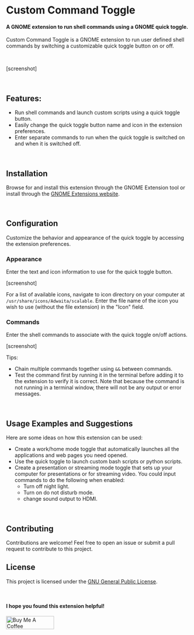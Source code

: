 # Custom Command Toggle

#### A GNOME extension to run shell commands using a GNOME quick toggle.

Custom Command Toggle is a GNOME extension to run user defined shell commands by switching a customizable quick toggle button on or off.

<br>

[screenshot]

<br>

## Features:

- Run shell commands and launch custom scripts using a quick toggle button.
- Easily change the quick toggle button name and icon in the extension preferences.
- Enter separate commands to run when the quick toggle is switched on and when it is switched off.

<br>

## Installation

Browse for and install this extension through the GNOME Extension tool or install through the [GNOME Extensions website](https://extensions.gnome.org/).

<br>

## Configuration

Customize the behavior and appearance of the quick toggle by accessing the extension preferences.

### Appearance

Enter the text and icon information to use for the quick toggle button. 

[screenshot]

For a list of available icons, navigate to icon directory on your computer at `/usr/share/icons/Adwaita/scalable`. Enter the file name of the icon you wish to use (without the file extension) in the "Icon" field.



### Commands

Enter the shell commands to associate with the quick toggle on/off actions.

[screenshot]

Tips:
- Chain multiple commands together using `&&` between commands.
- Test the command first by running it in the terminal before adding it to the extension to verify it is correct. Note that because the command is not running in a terminal window, there will not be any output or error messages.

<br>

## Usage Examples and Suggestions

Here are some ideas on how this extension can be used:
- Create a work/home mode toggle that automatically launches all the applications and web pages you need opened.
- Use the quick toggle to launch custom bash scripts or python scripts. 
- Create a presentation or streaming mode toggle that sets up your computer for presentations or for streaming video. You could input commands to do the following when enabled:
    - Turn off night light.
    - Turn on do not disturb mode.
    - change sound output to HDMI.


<br>

## Contributing

Contributions are welcome! Feel free to open an issue or submit a pull request to contribute to this project.
<br>

## License

This project is licensed under the [GNU General Public License](http://www.gnu.org/licenses/).

<br>

#### I hope you found this extension helpful!

<a href="https://www.buymeacoffee.com/StorageB" target="_blank"><img src="https://cdn.buymeacoffee.com/buttons/v2/default-yellow.png" alt="Buy Me A Coffee" style="height: 36px !important;width: 131px !important;" ></a>



